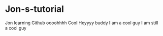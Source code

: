 # Jon-s-tutorial
Jon learning Github
oooohhhh
Cool
Heyyyy buddy
I am a cool guy
I am still a cool guy
